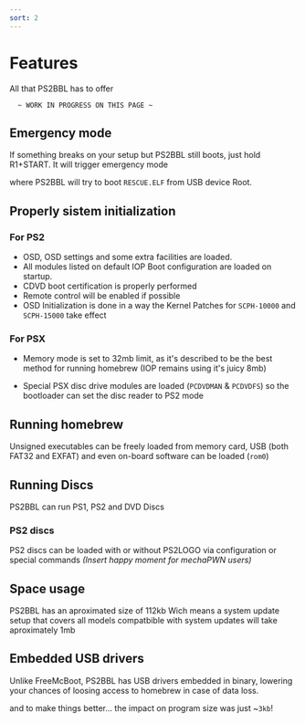 ```yaml
---
sort: 2
---
```


# Features

All that PS2BBL has to offer

```
  ~ WORK IN PROGRESS ON THIS PAGE ~
```


## Emergency mode

If something breaks on your setup but PS2BBL still boots, just hold R1+START.
It will trigger emergency mode

where PS2BBL will try to boot `RESCUE.ELF` from USB device Root.


## Properly sistem initialization

### For PS2

- OSD, OSD settings and some extra facilities are loaded.
- All modules listed on default IOP Boot configuration are loaded on startup.
- CDVD boot certification is properly performed
- Remote control will be enabled if possible
- OSD Initialization is done in a way the Kernel Patches for `SCPH-10000` and `SCPH-15000` take effect

### For PSX

- Memory mode is set to 32mb limit, as it's described to be the best method for running homebrew (IOP remains using it's juicy 8mb)

- Special PSX disc drive modules are loaded (`PCDVDMAN` & `PCDVDFS`) so the bootloader can set the disc reader to PS2 mode

## Running homebrew

Unsigned executables can be freely loaded from memory card, USB (both FAT32 and EXFAT) and even on-board software can be loaded (`rom0`)

## Running Discs

PS2BBL can run PS1, PS2 and DVD Discs

### PS2 discs

PS2 discs can be loaded with or without PS2LOGO via configuration or special commands _(Insert happy moment for mechaPWN users)_

## Space usage

PS2BBL has an aproximated size of 112kb
Wich means a system update setup that covers all models compatbible with system updates will take aproximately 1mb

## Embedded USB drivers

Unlike FreeMcBoot, PS2BBL has USB drivers embedded in binary, lowering your chances of loosing access to homebrew in case of data loss.

and to make things better...
the impact on program size was just ~`3kb`!
